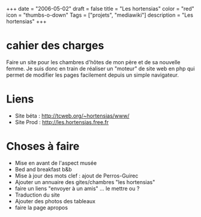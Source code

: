 +++
date = "2006-05-02"
draft = false
title = "Les hortensias"
color = "red"
icon = "thumbs-o-down"
Tags = ["projets", "mediawiki"]
description = "Les hortensias"
+++

cahier des charges
==================

Faire un site pour les chambres d'hôtes de mon père et de sa nouvelle
femme. Je suis donc en train de réaliser un "moteur" de site web en php
qui permet de modifier les pages facilement depuis un simple navigateur.

Liens
=====

-   Site béta : <http://tcweb.org/~hortensias/www/>
-   Site Prod : <http://les.hortensias.free.fr>

Choses à faire
==============

-   Mise en avant de l'aspect musée
-   Bed and breakfast b&b
-   Mise à jour des mots clef : ajout de Perros-Guirec
-   Ajouter un annuaire des gites/chambres "les hortensias"
-   faire un liens "envoyer à un amis" ... le mettre ou ?
-   Traduction du site
-   Ajouter des photos des tableaux
-   faire la page apropos

